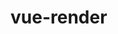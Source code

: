 # vue-render

<!--  
  :level="1"
  加冒号表示表达式，不加冒号则是字符串类型

  template -> render -> h -> 虚拟dom -> 真实dom -> 页面

  render() {
    const { h } = Vue;

    / /  虚拟dom 一个js表示的元素对象
    / /  
    / /   tagName: 'h1',
    / /   text: 'hello dell',
    / /   attributes: {}
    / /  }

    return h('h'+this.level, {虚拟dom的属性}, 
      this.$slots.default() ？节点内容 | 
      [
        this.$slots.default(),
        h()
      ] )
  }

  render()是写在子组件中的
-->